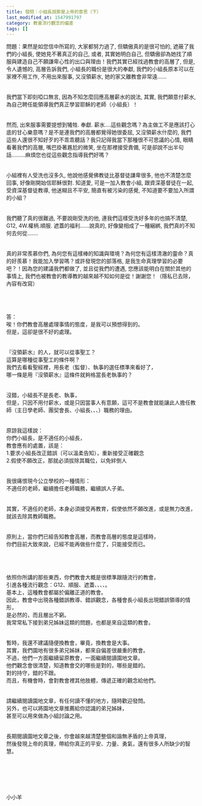 ```yaml
---
title: 發問：小組長說那是上帝的意思（下）
last_modified_at: 1547991797
category: 教會流行觀念的偏差
tags: []
---
```


問題：果然是如您信中所寫的, 大家都努力過了, 但驕傲真的是很可怕的, 遮蔽了我們的小組長, 使她見不著真正的自己, 或者, 其實她明白自己, 但驕傲卻為她找了順服與建造自己不願謙卑心性的出口與理由！<!--more-->我們其實已經找過教會的高層了, 但是, 令人遺憾的, 高層告訴我們, 小組長的職份是很大的奉獻, 我們的小組長原本可以在家裡不用工作, 不用出來服事, 又沒領薪水, 她的家又離教會非常遠......<br><br><br>我們當下即刻啞口無言, 因為不知怎麼回應高層薪水的說法, 其實, 我們願意付薪水, 為自己聘任能領導我們真正學習耶穌的老師（小組長）！<br><br><br>然而, 出來服事需要提想到犧牲. 奉獻. 薪水....這些觀念嗎？為主做工不是應該打心底的甘心樂意嗎？是不是連我們的高層都覺得她很委屈, 又沒領薪水什麼的, 我們這些人還很不知好歹的不乖乖聽話？我只記得我當下那種很不可思議的心情, 眼睛看著我們的高層, 嘴巴掛著尷尬的微笑, 坐在那裡接受責備, 可是卻說不出半句話.........麻煩您也從這些觀念指導我們好嗎？<br><br><br>小組裡有人受洗也沒多久, 他說他感覺佛教徒比基督徒謙卑很多, 他也不清楚怎麼回事, 好像剛開始信耶穌很對. 知道愛, 可是一加入教會小組, 跟資深基督徒在一起, 受資深基督徒教導, 他迷糊且不平安, 簡直有被污染的感覺, 不知道要不要加入所謂的小組？<br><br><br>我們聽了真的很難過, 不要說剛受洗的他, 連我們這樣受洗好多年的也搞不清楚, G12, 4W.權柄.順服. 遮蓋的福利......說真的, 好像變相成了一種綑綁, 我們真的不知何去何從.......<br><br><br>真的非常羨慕你們, 為何您有這樣棒的知識與環境？為何您有這樣清澈的靈命？真的好羨慕！我能加入學習嗎？或許發現您的部落格, 是我生命真理學習的必要吧？！因為您的建議我們都做了, 並且從我們的遭遇, 您應該能明白在關於其他的事情上, 我們也被教會的教導教的越來越不知如何是從！謝謝您！（隱私已去除，內容有改寫）<br><br><br><br><br>答：<br>唉！你們教會高層處理事情的態度，是我可以預想得到的。<br>但是，這卻是很不好的處理。<br> <br><br>『沒領薪水』的人，就可以從事聖工？<br>這算是哪種從事聖工的條件啊？<br>我們去看看聖經裡，用長老（監督）、執事的選任標準來看好了，<br>哪一條是用『沒領薪水』這條件就夠格當長老執事的？<br> <br><br>沒錯，小組長不是長老、執事，<br>但是，只因不用付薪水，或是只因當事人有意願，這可不是教會就能讓此人擔任教師（主日學老師、團契會長、小組長、、、）職務的理由。<br> <br><br>原諒我這樣說：<br>你們小組長，是不適任的小組長，<br>教會應有的處置，該是：<br>1.要求小組長改正錯誤（可以溫柔告知），重新接受正確觀念<br>2.假使不願改正，那就必須拔除其職位，以免絆倒人<br> <br><br>我很痛恨現今公立學校的一種情形：<br>不適任的老師，繼續擔任老師職務，繼續誤人子弟。<br> <br><br>其實，不適任的老師，本身必須接受再教育，假使依然不願改進，或是無力改進，<br>就該去除其教師職務。<br> <br><br>原則上，當你們已經告知教會高層，而教會高層的態度是這樣時，<br>你們目前大致來說，已經不能再做些什麼了，只能接受而已。<br> <br> <br><br><br>依照你所講的那些東西，你們教會大概是很標準跟隨流行的教會，<br>引進各種流行觀念：G12、順服、遮蓋、、、、。<br>基本上，這種教會都屬於偏離正道的教會。<br>因此，教會中出現各種錯誤教導、錯誤觀念，各種會長小組長出現錯誤領導的情形，<br>是必然的，而且層出不窮。<br>我常常私下接到弟兄姊妹這類的問題，也都是來自這類的教會。<br> <br><br>暫時，我還不建議隨便換教會，畢竟，換教會是大事。<br>其實，我們園地有很多弟兄姊妹，都來自偏差很嚴重的教會。<br>不過，他們一方面繼續留原教會，一面繼續閱讀園地文章。<br>他們觀念會很清楚，知道教會交的哪些是對的，哪些是錯的。<br>對的持守，錯的不跟。<br>而且，有機會時，會對教會裡其他肢體，傳遞正確的觀念給他們。<br> <br><br>請繼續閱讀園地文章，有任何讀不懂的地方，隨時歡迎發問。<br>另外，也可以將園地文章推薦給你認識的弟兄姊妹，<br>甚至可以用來做為小組討論之用。<br> <br><br>長期閱讀園地文章之後，你會越來越清楚整個和諧無矛盾的上帝真理，<br>然後發現上帝的真理，帶給你真正的平安、力量、勇氣，還有很多人所缺少的智慧。<br> <br><br><br><br><br><br>小小羊<br><br><br><br><br><br><br><br><br><br>
